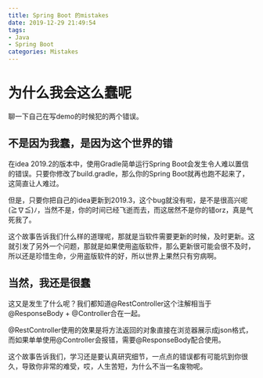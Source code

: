 ```yaml
---
title: Spring Boot 的mistakes
date: 2019-12-29 21:49:54
tags: 
- Java
- Spring Boot
categories: Mistakes
---
```


# 为什么我会这么蠢呢

聊一下自己在写demo的时候犯的两个错误。

## 不是因为我蠢，是因为这个世界的错

在idea 2019.2的版本中，使用Gradle简单运行Spring Boot会发生令人难以置信的错误。只要你修改了build.gradle，那么你的Spring Boot就再也跑不起来了，这简直让人难过。

但是，只要你把自己的idea更新到2019.3，这个bug就没有啦，是不是很高兴呢(≧∇≦)ﾉ，当然不是，你的时间已经飞逝而去，而这居然不是你的错orz，真是气死我了。

这个故事告诉我们什么样的道理呢，那就是当软件需要更新的时候，及时更新。这就引发了另外一个问题，那就是如果使用盗版软件，那么更新很可能会很不及时，所以还是珍惜生命，少用盗版软件的好，所以世界上果然只有穷病啊。

## 当然，我还是很蠢

这又是发生了什么呢？我们都知道@RestController这个注解相当于@ResponseBody + @Controller合在一起。

@RestController使用的效果是将方法返回的对象直接在浏览器展示成json格式，而如果单单使用@Controller会报错，需要@ResponseBody配合使用。

这个故事告诉我们，学习还是要认真研究细节，一点点的错误都有可能坑到你很久，导致你非常的难受，哎，人生苦短，为什么不当一名废物呢。